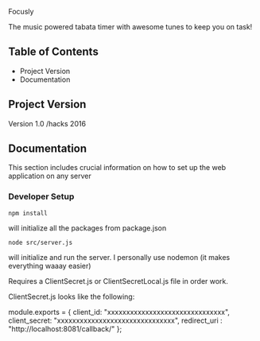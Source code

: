 Focusly

The music powered tabata timer with awesome tunes to keep you on task!

## Table of Contents

* Project Version
* Documentation

## Project Version
Version 1.0 /hacks 2016

## Documentation

This section includes crucial information on how to set up the web application on any server

### Developer Setup

```
npm install 
```

will initialize all the packages from package.json

```
node src/server.js 
```
will initialize and run the server. I personally use nodemon (it makes everything waaay easier)

Requires a ClientSecret.js or ClientSecretLocal.js file in order work.

ClientSecret.js looks like the following:


module.exports = { client_id: "xxxxxxxxxxxxxxxxxxxxxxxxxxxxxxx",
            client_secret: "xxxxxxxxxxxxxxxxxxxxxxxxxxxxxxx",
            redirect_uri : "http://localhost:8081/callback/"
    };
